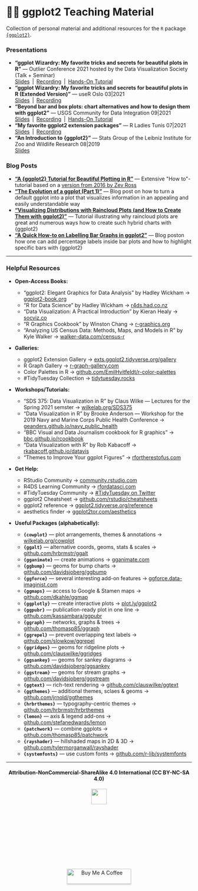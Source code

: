 # 👨‍🏫  ggplot2 Teaching Material
 
Collection of personal material and additional resources for the `R` package [`{ggplot2}`](https://ggplot2.tidyverse.org/).

### Presentations

+ **“ggplot Wizardry: My favorite tricks and secrets for beautiful plots in R”** — Outlier Conference 2021 hosted by the Data Visualization Society (Talk + Seminar)<br>
[Slides](https://www.cedricscherer.com/slides/OutlierConf2021_ggplot-wizardry.pdf)&ensp;|&ensp;[Recording](https://youtu.be/7UjA_5gNvdw)&ensp;|&ensp;[Hands-On Tutorial](https://z3tt.github.io/OutlierConf2021/)
+ **“ggplot Wizardry: My favorite tricks and secrets for beautiful plots in R (Extended Version)”** — useR Oslo 03|2021<br>
[Slides](https://www.cedricscherer.com/slides/useR-2021_ggplot-wizardry-extended.pdf)&ensp;|&ensp;[Recording](https://www.youtube.com/watch?v=5KHvEXYtnOo)
+ **“Beyond bar and box plots: chart alternatives and how to design them with ggplot2”** — USGS Community for Data Integration 09|2021<br>
[Slides](https://www.cedricscherer.com/slides/USGS-2021-beyond-bar-and-box-plots.pdf)&ensp;|&ensp;[Recording](https://www.youtube.com/watch?v=WBA04fjTVU0)&ensp;|&ensp;[Hands-On Tutorial](https://z3tt.github.io/beyond-bar-and-box-plots)
+ **“My favorite ggplot2 extension packages”** — R Ladies Tunis 07|2021<br>
 [Slides](https://www.cedricscherer.com/slides/RLadiesTunis-2021-favorite-ggplot-extensions.pdf)&ensp;|&ensp;[Recording](https://youtu.be/8ikFe82Mb1I)
+ **“An Introduction to {ggplot2}”** — Stats Group of the Leibniz Institute for Zoo and Wildlife Research 08|2019<br>
[Slides](https://cedricscherer.netlify.com/slides/2019-08-28-intro-ggplot-statsizw#1)

### Blog Posts
+ [**“A {ggplot2} Tutorial for Beautiful Plotting in R”**](https://cedricscherer.netlify.app/2019/08/05/a-ggplot2-tutorial-for-beautiful-plotting-in-r/) — Extensive "How to"-tutorial based on a [version from 2016 by Zev Ross](http://zevross.com/blog/2014/08/04/beautiful-plotting-in-r-a-ggplot2-cheatsheet-3/)
+ [**“The Evolution of a ggplot (Part 1)”**](https://cedricscherer.netlify.app/2019/05/17/the-evolution-of-a-ggplot-ep.-1/) — Blog post on how to turn a default ggplot into a plot that visualizes information in an appealing and easily understandable way
+ [**“Visualizing Distributions with Raincloud Plots (and How to Create Them with ggplot2)”**](https://www.cedricscherer.com/2021/06/06/visualizing-distributions-with-raincloud-plots-and-how-to-create-them-with-ggplot2/) — Tutorial illustrating why raincloud plots are great and numerous ways how to create such hybrid charts with {ggplot2}
+ [**“A Quick How-to on Labelling Bar Graphs in ggplot2”**](https://www.cedricscherer.com/2021/07/05/a-quick-how-to-on-labelling-bar-graphs-in-ggplot2/) — Blog poston how one can add percentage labels inside bar plots and how to highlight specific bars with {ggplot2}


***


### Helpful Resources
 
* **Open-Access Books:**
  + “ggplot2: Elegant Graphics for Data Analysis” by Hadley Wickham  →  [ggplot2-book.org](https://ggplot2-book.org/)
  + “R for Data Science” by Hadley Wickham  →  [r4ds.had.co.nz](https://r4ds.had.co.nz/)
  + “Data Visualization: A Practical Introduction” by Kieran Healy  →  [socviz.co](https://socviz.co/)
  + “R Graphics Cookbook” by Winston Chang  →  [r-graphics.org](https://r-graphics.org/)
  + “Analyzing US Census Data: Methods, Maps, and Models in R” by Kyle Walker  →  [walker-data.com/census-r](https://walker-data.com/census-r/)


* **Galleries:**
  + ggplot2 Extension Gallery  →  [exts.ggplot2.tidyverse.org/gallery](https://exts.ggplot2.tidyverse.org/gallery/)
  + R Graph Gallery  →  [r-graph-gallery.com](https://www.r-graph-gallery.com/)
  + Color Palettes in R  →  [github.com/EmilHvitfeldt/r-color-palettes](https://github.com/EmilHvitfeldt/r-color-palettes/)
  + &#35;TidyTuesday Collection  →  [tidytuesday.rocks](http://tidytuesday.rocks/)


* **Workshops/Tutorials:**
  + “SDS 375: Data Visualization in R” by Claus Wilke — Lectures for the Spring 2021 semster  →  [wilkelab.org/SDS375](https://wilkelab.org/SDS375/)
  + “Data Visualization in R” by Brooke Anderson — Workshop for the 2019 Navy and Marine Corps Public Health Conference →  [geanders.github.io/navy_public_health](https://geanders.github.io/navy_public_health/index.html#prerequisites)
  + “BBC Visual and Data Journalism cookbook for R graphics”  →  [bbc.github.io/rcookbook](https://bbc.github.io/rcookbook/)
  + “Data Visualization with R” by Rob Kabacoff  →  [rkabacoff.github.io/datavis](https://rkabacoff.github.io/datavis/)
  + “Themes to Improve Your ggplot Figures”  →  [rfortherestofus.com](https://rfortherestofus.com/2019/08/themes-to-improve-your-ggplot-figures/)


* **Get Help:**
  + RStudio Community  →  [community.rstudio.com](wwww.community.rstudio.com)
  + R4DS Learning Community  →  [rfordatasci.com](https://www.rfordatasci.com)
  + &#35;TidyTuesday Community  →  [#TidyTuesday on Twitter](https://twitter.com/hashtag/tidytuesday?lang=en)
  + ggplot2 Cheatsheet  →  [github.com/rstudio/cheatsheets](https://github.com/rstudio/cheatsheets/blob/master/data-visualization-2.1.pdf)
  + ggplot2 reference  →  [ggplot2.tidyverse.org/reference](https://ggplot2.tidyverse.org/reference/)
  + aesthetics finder  →  [ggplot2tor.com/aesthetics](https://ggplot2tor.com/aesthetics/)


* **Useful Packages (alphabetically):**
  + **`{cowplot}`** — plot arrangements, themes & annotations  →  [wilkelab.org/cowplot](https://wilkelab.org/cowplot/articles/introduction.html)
  + **`{ggalt}`** — alternative coords, geoms, stats & scales  →  [github.com/hrbrmstr/ggalt](https://github.com/hrbrmstr/ggalt)
  + **`{gganimate}`** — create animations  →  [gganimate.com](https://gganimate.com/)
  + **`{ggbump}`** — geoms for bump charts  →  [github.com/davidsjoberg/ggbump](https://github.com/davidsjoberg/ggbump)
  + **`{ggforce}`** — several interesting add-on features   →  [ggforce.data-imaginist.com](https://ggforce.data-imaginist.com/)
  + **`{ggmaps}`** — access to Google & Stamen maps  →  [github.com/dkahle/ggmap](https://github.com/dkahle/ggmap)
  + **`{ggplotly}`** — create interactive plots  →  [plot.ly/ggplot2](https://plot.ly/ggplot2/)
  + **`{ggpubr}`** — publication-ready plot in one line  →  [github.com/kassambara/ggpubr](https://github.com/kassambara/ggpubr)
  + **`{ggraph}`** — networks, graphs & trees  →  [github.com/thomasp85/ggraph](https://github.com/thomasp85/ggraph)
  + **`{ggrepel}`** — prevent overlapping text labels  →  [github.com/slowkow/ggrepel](https://github.com/slowkow/ggrepel)
  + **`{ggridges}`** — geoms for ridgeline plots  →  [github.com/clauswilke/ggridges](https://github.com/clauswilke/ggridges)
  + **`{ggsankey}`** — geoms for sankey diagrams  →  [github.com/davidsjoberg/ggsankey](https://github.com/davidsjoberg/ggsankey)
  + **`{ggstream}`** — geoms for stream graphs  →  [github.com/davidsjoberg/ggstream](https://github.com/davidsjoberg/ggstream)
  + **`{ggtext}`** — rich-text rendering  →  [github.com/clauswilke/ggtext](https://github.com/clauswilke/ggtext)
  + **`{ggthemes}`** —  additional themes, sclaes & geoms →  [github.com/jrnold/ggthemes](https://github.com/jrnold/ggthemes)
  + **`{hrbrthemes}`** — typography-centric themes  →  [github.com/hrbrmstr/hrbrthemes](https://github.com/hrbrmstr/hrbrthemes)
  + **`{lemon}`** — axis & legend add-ons  →  [github.com/stefanedwards/lemon](https://github.com/stefanedwards/lemon)
  + **`{patchwork}`** — combine ggplots  →  [github.com/thomasp85/patchwork](https://github.com/thomasp85/patchwork)
  + **`{rayshader}`** — hillshaded maps in 2D & 3D  →  [github.com/tylermorganwall/rayshader](https://github.com/tylermorganwall/rayshader)
  + **`{systemfonts}`** — use custom fonts  →  [github.com/r-lib/systemfonts](https://github.com/r-lib/systemfonts)

***

<div align="center">
  <h4>Attribution-NonCommercial-ShareAlike 4.0 International (CC BY-NC-SA 4.0)</h4>
<div style="width:300px; height:200px">
<img src=https://camo.githubusercontent.com/00f7814990f36f84c5ea74cba887385d8a2f36be/68747470733a2f2f646f63732e636c6f7564706f7373652e636f6d2f696d616765732f63632d62792d6e632d73612e706e67 alt="" height="42">
</div>
  <br>
  <a href="https://www.buymeacoffee.com/z3tt" target="_blank"><img src="https://www.buymeacoffee.com/assets/img/guidelines/download-assets-sm-1.svg" alt="Buy Me A Coffee" style="height: 41px !important;width: 174px !important;box-shadow: 0px 3px 2px 0px rgba(190, 190, 190, 0.5) !important;-webkit-box-shadow: 0px 3px 2px 0px rgba(190, 190, 190, 0.5) !important;" ></a>
  <br><br>
</div>
